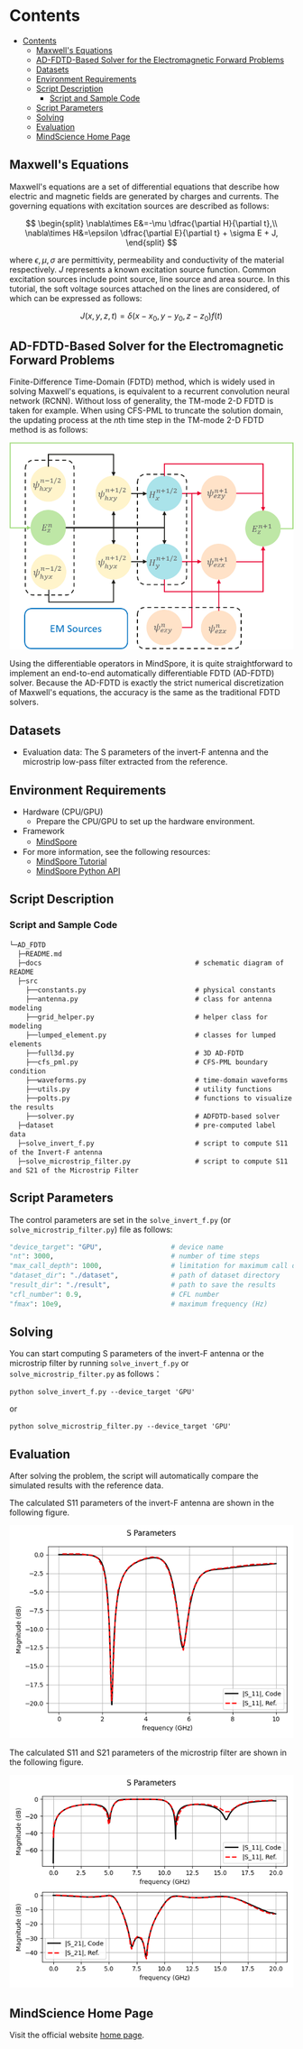 # Contents

- [Contents](#contents)
    - [Maxwell's Equations](#maxwells-equations)
    - [AD-FDTD-Based Solver for the Electromagnetic Forward Problems](#ad-fdtd-based-solver-for-the-electromagnetic-forward-problems)
    - [Datasets](#datasets)
    - [Environment Requirements](#environment-requirements)
    - [Script Description](#script-description)
        - [Script and Sample Code](#script-and-sample-code)
    - [Script Parameters](#script-parameters)
    - [Solving](#solving)
    - [Evaluation](#evaluation)
    - [MindScience Home Page](#mindscience-home-page)

## Maxwell's Equations

Maxwell's equations are a set of differential equations that describe how electric and magnetic fields are generated by charges and currents. The governing equations with excitation sources are described as follows:

$$
\begin{split}
\nabla\times E&=-\mu \dfrac{\partial H}{\partial t},\\
\nabla\times H&=\epsilon \dfrac{\partial E}{\partial t} + \sigma E + J,
\end{split}
$$

where $\epsilon,\mu, \sigma$ are permittivity, permeability and conductivity of the material respectively. $J$ represents a known excitation source function. Common excitation sources include point source, line source and area source. In this tutorial, the soft voltage sources attached on the lines are considered, of which can be expressed as follows:

$$
J(x, y, z, t)=\delta(x - x_0, y - y_0, z - z_0)f(t)
$$

## AD-FDTD-Based Solver for the Electromagnetic Forward Problems

Finite-Difference Time-Domain (FDTD) method, which is widely used in solving Maxwell's equations, is equivalent to a recurrent convolution neural network (RCNN). Without loss of generality, the TM-mode 2-D FDTD is taken for example. When using CFS-PML to truncate the solution domain, the updating process at the $n$th time step in the TM-mode 2-D FDTD method is as follows:

![FDTD-RCNN-Update](docs/FDTD_RCNN_Update_TM_Mode.png)

Using the differentiable operators in MindSpore, it is quite straightforward to implement an end-to-end automatically differentiable FDTD (AD-FDTD) solver. Because the AD-FDTD is exactly the strict numerical discretization of Maxwell's equations, the accuracy is the same as the traditional FDTD solvers.

## Datasets

- Evaluation data: The S parameters of the invert-F antenna and the microstrip low-pass filter extracted from the reference.

## Environment Requirements

- Hardware (CPU/GPU)
    - Prepare the CPU/GPU to set up the hardware environment.
- Framework
    - [MindSpore](https://www.mindspore.cn/install)　　
- For more information, see the following resources:
    - [MindSpore Tutorial](https://www.mindspore.cn/tutorials/en/master/index.html)
    - [MindSpore Python API](https://www.mindspore.cn/docs/api/en/master/index.html)

## Script Description

### Script and Sample Code

```path
└─AD_FDTD
  ├─README.md
  ├─docs                                      # schematic diagram of README
  ├─src
    ├──constants.py                           # physical constants
    ├──antenna.py                             # class for antenna modeling
    ├──grid_helper.py                         # helper class for modeling
    ├──lumped_element.py                      # classes for lumped elements
    ├──full3d.py                              # 3D AD-FDTD
    ├──cfs_pml.py                             # CFS-PML boundary condition
    ├──waveforms.py                           # time-domain waveforms
    ├──utils.py                               # utility functions
    ├──polts.py                               # functions to visualize the results
    ├──solver.py                              # ADFDTD-based solver
  ├─dataset                                   # pre-computed label data
  ├─solve_invert_f.py                         # script to compute S11 of the Invert-F antenna
  ├─solve_microstrip_filter.py                # script to compute S11 and S21 of the Microstrip Filter
```

## Script Parameters

The control parameters are set in the `solve_invert_f.py` (or `solve_microstrip_filter.py`) file as follows:

```python
"device_target": "GPU",                 # device name
"nt": 3000,                             # number of time steps
"max_call_depth": 1000,                 # limitation for maximum call depth
"dataset_dir": "./dataset",             # path of dataset directory
"result_dir": "./result",               # path to save the results
"cfl_number": 0.9,                      # CFL number
"fmax": 10e9,                           # maximum frequency (Hz)
```

## Solving

You can start computing S parameters of the invert-F antenna or the microstrip filter by running `solve_invert_f.py` or `solve_microstrip_filter.py` as follows：

```shell
python solve_invert_f.py --device_target 'GPU'
```

or

```shell
python solve_microstrip_filter.py --device_target 'GPU'
```

## Evaluation

After solving the problem, the script will automatically compare the simulated results with the reference data.

The calculated S11 parameters of the invert-F antenna are shown in the following figure.

![invert_f_result](./docs/invert_f_s_parameters.png)

The calculated S11 and S21 parameters of the microstrip filter are shown in the following figure.

![invert_f_result](./docs/microstrip_filter_s_parameters.png)

## MindScience Home Page

Visit the official website [home page](https://gitee.com/mindspore/mindscience).
